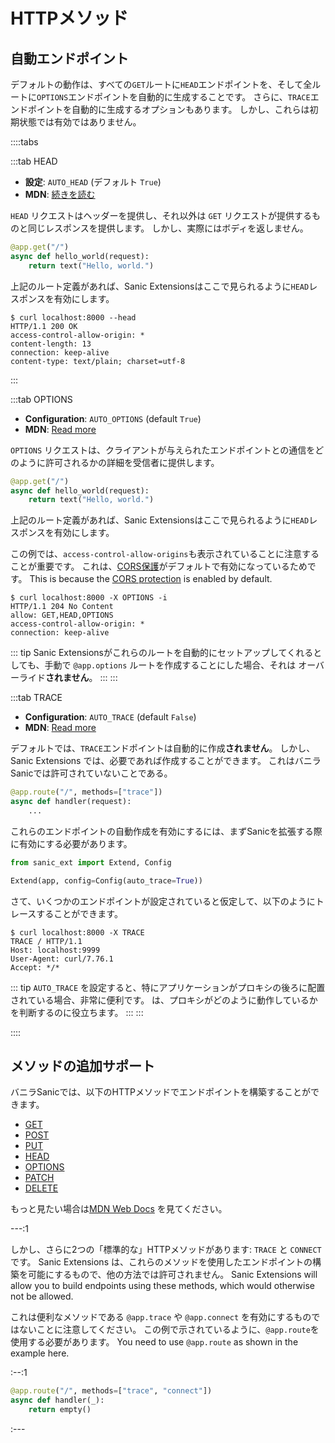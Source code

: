 # HTTPメソッド

## 自動エンドポイント

デフォルトの動作は、すべての`GET`ルートに`HEAD`エンドポイントを、そして全ルートに`OPTIONS`エンドポイントを自動的に生成することです。 さらに、`TRACE`エンドポイントを自動的に生成するオプションもあります。 しかし、これらは初期状態では有効ではありません。

::::tabs

:::tab HEAD

- **設定**: `AUTO_HEAD` (デフォルト `True`)
- **MDN**: [続きを読む](https://developer.mozilla.org/en-US/docs/Web/HTTP/Methods/HEAD)

`HEAD` リクエストはヘッダーを提供し、それ以外は `GET` リクエストが提供するものと同じレスポンスを提供します。 しかし、実際にはボディを返しません。

```python
@app.get("/")
async def hello_world(request):
    return text("Hello, world.")
```

上記のルート定義があれば、Sanic Extensionsはここで見られるように`HEAD`レスポンスを有効にします。

```
$ curl localhost:8000 --head
HTTP/1.1 200 OK
access-control-allow-origin: *
content-length: 13
connection: keep-alive
content-type: text/plain; charset=utf-8
```

:::

:::tab OPTIONS

- **Configuration**: `AUTO_OPTIONS` (default `True`)
- **MDN**: [Read more](https://developer.mozilla.org/en-US/docs/Web/HTTP/Methods/OPTIONS)

`OPTIONS` リクエストは、クライアントが与えられたエンドポイントとの通信をどのように許可されるかの詳細を受信者に提供します。

```python
@app.get("/")
async def hello_world(request):
    return text("Hello, world.")
```

上記のルート定義があれば、Sanic Extensionsはここで見られるように`HEAD`レスポンスを有効にします。

この例では、`access-control-allow-origins`も表示されていることに注意することが重要です。 これは、[CORS保護](cors.md)がデフォルトで有効になっているためです。 This is because the [CORS protection](cors.md) is enabled by default.

```
$ curl localhost:8000 -X OPTIONS -i
HTTP/1.1 204 No Content
allow: GET,HEAD,OPTIONS
access-control-allow-origin: *
connection: keep-alive
```

::: tip Sanic Extensionsがこれらのルートを自動的にセットアップしてくれるとしても、手動で `@app.options` ルートを作成することにした場合、それは オーバーライド**されません**。 :::
:::

:::tab TRACE

- **Configuration**: `AUTO_TRACE` (default `False`)
- **MDN**: [Read more](https://developer.mozilla.org/en-US/docs/Web/HTTP/Methods/TRACE)

デフォルトでは、`TRACE`エンドポイントは自動的に作成**されません**。 しかし、Sanic Extensions では、必要であれば作成することができます。 これはバニラSanicでは許可されていないことである。

```python
@app.route("/", methods=["trace"])
async def handler(request):
    ...
```

これらのエンドポイントの自動作成を有効にするには、まずSanicを拡張する際に有効にする必要があります。

```python
from sanic_ext import Extend, Config

Extend(app, config=Config(auto_trace=True))
```

さて、いくつかのエンドポイントが設定されていると仮定して、以下のようにトレースすることができます。

```
$ curl localhost:8000 -X TRACE
TRACE / HTTP/1.1
Host: localhost:9999
User-Agent: curl/7.76.1
Accept: */*
```

::: tip `AUTO_TRACE` を設定すると、特にアプリケーションがプロキシの後ろに配置されている場合、非常に便利です。 は、プロキシがどのように動作しているかを判断するのに役立ちます。 :::
:::

::::

## メソッドの追加サポート

バニラSanicでは、以下のHTTPメソッドでエンドポイントを構築することができます。

- [GET](/en/guide/basics/routing.html#get)
- [POST](/en/guide/basics/routing.html#post)
- [PUT](/en/guide/basics/routing.html#put)
- [HEAD](/en/guide/basics/routing.html#head)
- [OPTIONS](/en/guide/basics/routing.html#options)
- [PATCH](/en/guide/basics/routing.html#patch)
- [DELETE](/en/guide/basics/routing.html#delete)

もっと見たい場合は[MDN Web Docs](https://developer.mozilla.org/en-US/docs/Web/HTTP/Methods) を見てください。

---:1

しかし、さらに2つの「標準的な」HTTPメソッドがあります: `TRACE` と `CONNECT` です。 Sanic Extensions は、これらのメソッドを使用したエンドポイントの構築を可能にするもので、他の方法では許可されません。 Sanic Extensions will allow you to build endpoints using these methods, which would otherwise not be allowed.

これは便利なメソッドである `@app.trace` や `@app.connect` を有効にするものではないことに注意してください。 この例で示されているように、`@app.route`を使用する必要があります。 You need to use `@app.route` as shown in the example here.

:--:1

```python
@app.route("/", methods=["trace", "connect"])
async def handler(_):
    return empty()
```

:---
